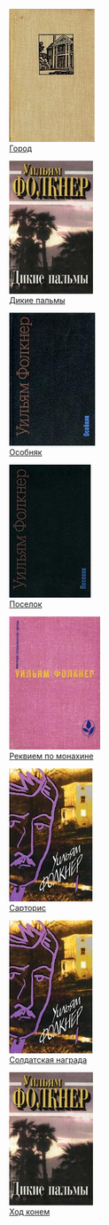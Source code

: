 ![](Город.jpg)  
[Город](Город.md)

![](Дикие%20пальмы.jpg)  
[Дикие пальмы](Дикие%20пальмы.md)

![](Особняк.jpg)  
[Особняк](Особняк.md)

![](Поселок.jpg)  
[Поселок](Поселок.md)

![](Реквием%20по%20монахине.jpg)  
[Реквием по монахине](Реквием%20по%20монахине.md)

![](Сарторис.jpg)  
[Сарторис](Сарторис.md)

![](Солдатская%20награда.jpg)  
[Солдатская награда](Солдатская%20награда.md)

![](Ход%20конем.jpg)  
[Ход конем](Ход%20конем.md)
